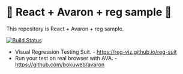 # 🚀 React + Avaron + reg sample 🚀 

This repository is React + Avaron + reg sample.

[![Build Status](https://travis-ci.org/bokuweb/react-avaron-reg-sample.svg?branch=master)](https://travis-ci.org/bokuweb/react-avaron-reg-sample)


- Visual Regression Testing Suit. -  https://reg-viz.github.io/reg-suit
- Run your test on real browser with AVA. - https://github.com/bokuweb/avaron
